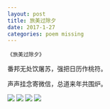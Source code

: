 ```yaml
---
layout: post
title: 旅美过除夕
date: 2017-1-27
categories: poem missing
---
```


`《旅美过除夕》`​​

番邦无处饮屠苏，强把日历作桃符。

声声挂念寄微信，总道来年共围炉。

<!--more-->
![]({{site.url}}/Images/75.JPG)
![]({{site.url}}/Images/76.JPG)
![]({{site.url}}/Images/77.JPG)
![]({{site.url}}/Images/78.JPG)

<script>
  (function(i,s,o,g,r,a,m){i['GoogleAnalyticsObject']=r;i[r]=i[r]||function(){
  (i[r].q=i[r].q||[]).push(arguments)},i[r].l=1*new Date();a=s.createElement(o),
  m=s.getElementsByTagName(o)[0];a.async=1;a.src=g;m.parentNode.insertBefore(a,m)
  })(window,document,'script','https://www.google-analytics.com/analytics.js','ga');

  ga('create', 'UA-85986843-1', 'auto');
  ga('send', 'pageview');

</script>
